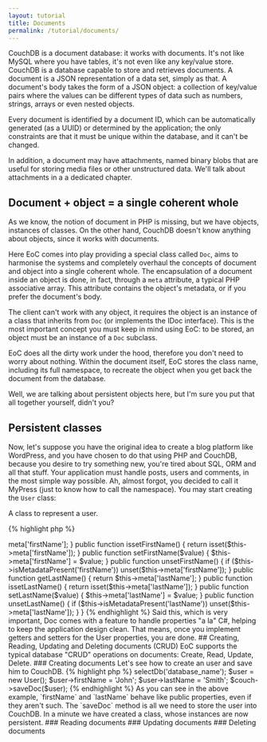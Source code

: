 ```yaml
---
layout: tutorial
title: Documents
permalink: /tutorial/documents/
---
```


CouchDB is a document database: it works with documents. It's not like MySQL where you have tables, it's not even like 
any key/value store. CouchDB is a database capable to store and retrieves documents. A document is a JSON representation 
of a data set, simply as that. A document's body takes the form of a JSON object: a collection of key/value pairs where 
the values can be different types of data such as numbers, strings, arrays or even nested objects.
 
Every document is identified by a document ID, which can be automatically generated (as a UUID) or determined by the 
application; the only constraints are that it must be unique within the database, and it can't be changed.
 
In addition, a document may have attachments, named binary blobs that are useful for storing media files or 
other unstructured data. We'll talk about attachments in a a dedicated chapter.

## Document + object = a single coherent whole

As we know, the notion of document in PHP is missing, but we have objects, instances of classes. On the other hand, 
CouchDB doesn't know anything about objects, since it works with documents.

Here EoC comes into play providing a special class called `Doc`, aims to harmonise the systems and completely overhaul 
the concepts of document and object into a single coherent whole.
The encapsulation of a document inside an object is done, in fact, through a `meta` attribute, a typical PHP 
associative array. This attribute contains the object's metadata, or if you prefer the document's body.
 
The client can't work with any object, it requires the object is an instance of a class that inherits from 
`Doc` (or implements the IDoc interface). This is the most important concept you must keep in 
mind using EoC: to be stored, an object must be an instance of a `Doc` subclass.

EoC does all the dirty work under the hood, therefore you don't need to worry about nothing. Within the 
document itself, EoC stores the class name, including its full namespace, to recreate the object when you get 
back the document from the database.

Well, we are talking about persistent objects here, but I'm sure you put that all together yourself, didn't you?

## Persistent classes

Now, let's suppose you have the original idea to create a blog platform like WordPress, and you have chosen to do that 
using PHP and CouchDB, because you desire to try something new, you're tired about SQL, ORM and all that stuff. 
Your application must handle posts, users and comments, in the most simple way possible. Ah, almost forgot, you decided 
to call it MyPress (just to know how to call the namespace). You may start creating the `User` class:

A class to represent a user.

{% highlight php %}
<?php

namespace MyPress;

class User {
}
{% endhighlight %}

There are two ways for adding persistence to the above class. The most simple one, that should be normally used, is to 
inherit every class from the superclass Doc. Sometimes you have to deal with the fact that PHP doesn't support multiple 
inheritance: this happens when a class, having already an ancestor, can't extend Doc. To handle a situation like this,
EoC provides a trait, called TDoc, which implements every single method of the IDoc interface. That's all you need.

### Inheriting from Doc

This is the most simple case, just extends Doc class.

{% highlight php %}
<?php

namespace MyPress;

use EoC\Doc\Doc;

class User extends Doc {
}
{% endhighlight %}

### Implementing the IDoc interface using the TDoc trait

Since `User` inherits from `Person`, and PHP doesn't support multiple inheritance, let's implements IDoc interface, using 
TDoc trait.

{% highlight php %}
<?php

namespace MyPress;

use EoC\Doc\TDoc;

class User extends Person implements IDoc {
  use TDoc;
}
{% endhighlight %}

## Document's properties

Our class still doesn't have any property. At least, an user will have a first name and a last name, so let's add 
getters and setters for these properties. It's important to note here, we don't use any protected members, on the 
contrary methods relay on the `meta` array. Elephant on Couch just care about this array. Every single key/value inside 
the array will be stored, while the other private or protected members are not taken into account, never.

{% highlight php %}
<?php

namespace MyPress;

use EoC\Doc\Doc;

class User extends Doc {

  public function getFirstName() {
    return $this->meta['firstName'];
  }

  public function issetFirstName() {
    return isset($this->meta['firstName']);
  }

  public function setFirstName($value) {
    $this->meta['firstName'] = $value;
  }

  public function unsetFirstName() {
    if ($this->isMetadataPresent('firstName'))
      unset($this->meta['firstName']);
  }

  public function getLastName() {
    return $this->meta['lastName'];
  }

  public function issetLastName() {
    return isset($this->meta['lastName']);
  }

  public function setLastName($value) {
    $this->meta['lastName'] = $value;
  }

  public function unsetLastName() {
    if ($this->isMetadataPresent('lastName'))
      unset($this->meta['lastName']);
  }

}
{% endhighlight %}

Said this, which is very important, Doc comes with a feature to handle properties "a la" C#, helping to keep the 
application design clean. That means, once you implement getters and setters for the User properties, you are done. 

## Creating, Reading, Updating and Deleting documents (CRUD)

EoC supports the typical database "CRUD" operations on documents: Create, Read, Update, Delete.

### Creating documents

Let's see how to create an user and save him to CouchDB.

{% highlight php %}
<?php

namespace MyPress;

use EoC\Couch;
use EoC\Adapter;

$couch = new Couch(new Adapter\CurlAdapter('127.0.0.1:5984', 'username','password'));
$couch->selectDb('database_name');

$user = new User();
$user->firstName = 'John';
$user->lastName = 'Smith';

$couch->saveDoc($user);
{% endhighlight %}

As you can see in the above example, `firstName` and `lastName` behave like public properties, even if they aren't such. 
The `saveDoc` method is all we need to store the user into CouchDB.

In a minute we have created a class, whose instances are now persistent.

### Reading documents

### Updating documents

### Deleting documents